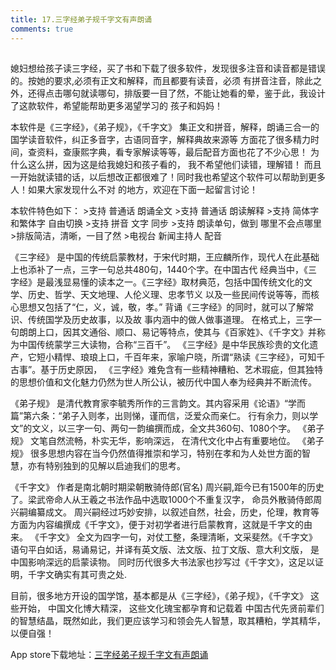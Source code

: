 ```yaml
---
title: 17.三字经弟子规千字文有声朗诵
comments: true
---
```


##
媳妇想给孩子读三字经，买了书和下载了很多软件，发现很多注音和读音都是错误的。按她的要求,必须有正文和解释，而且都要有读音，必须
有拼音注音，除此之外，还得点击哪句就读哪句，排版要一目了然，不能让她看的晕，鉴于此，我设计了这款软件，希望能帮助更多渴望学习的
孩子和妈妈！

本软件是《三字经》，《弟子规》，《千字文》 集正文和拼音，解释，朗诵三合一的国学读音软件，纠正多音字，古语同音字，解释典故来源等
方面花了很多精力时间，查资料，查康熙字典，看专家解读等等，最后配音方面也花了不少心思！ 为什么这么拼，因为这是给我媳妇和孩子看的，
我不希望他们读错，理解错！ 而且一开始就读错的话，以后想改正都很难了！同时我也希望这个软件可以帮助到更多人！如果大家发现什么不对
的地方，欢迎在下面一起留言讨论！

本软件特色如下：
      >支持 普通话 朗诵全文
      >支持 普通话 朗读解释
      >支持 简体字和繁体字 自由切换
      >支持 拼音 文字 同步
      >支持 朗读单句，做到 哪里不会点哪里
      >排版简洁，清晰，一目了然
      >电视台 新闻主持人 配音

《三字经》 是中国的传统启蒙教材，于宋代时期，王应麟所作，现代人在此基础上也添补了一点，三字一句总共480句，1440个字。在中国古代
经典当中，《三字经》是最浅显易懂的读本之一。《三字经》取材典范，包括中国传统文化的文学、历史、哲学、天文地理、人伦义理、忠孝节义
以及一些民间传说等等，而核心思想又包括了“仁，义，诚，敬，孝。” 背诵《三字经》的同时，就可以了解常识、传统国学及历史故事，以及故
事内涵中的做人做事道理。
在格式上，三字一句朗朗上口，因其文通俗、顺口、易记等特点，使其与《百家姓》、《千字文》并称为中国传统蒙学三大读物，合称“三百千”。 
《三字经》是中华民族珍贵的文化遗产，它短小精悍、琅琅上口，千百年来，家喻户晓，所谓“熟读《三字经》，可知千古事”。基于历史原因，
《三字经》难免含有一些精神糟粕、艺术瑕疵，但其独特的思想价值和文化魅力仍然为世人所公认，被历代中国人奉为经典并不断流传。


《弟子规》 是清代教育家李毓秀所作的三言韵文。其内容采用《论语》“学而篇”第六条：“弟子入则孝，出则悌，谨而信，泛爱众而亲仁。
行有余力，则以学文”的文义，以三字一句、两句一韵编撰而成，全文共360句、1080个字。  《弟子规》 文笔自然流畅，朴实无华，影响深远，
在清代文化中占有重要地位。
《弟子规》 很多思想内容在当今仍然值得推崇和学习，特别在孝和为人处世方面的智慧，亦有特别独到的见解以启迪我们的思考。


《千字文》 作者是南北朝时期梁朝散骑侍郎(官名) 周兴嗣,距今已有1500年的历史了。梁武帝命人从王羲之书法作品中选取1000个不重复汉字，
命员外散骑侍郎周兴嗣编纂成文。
周兴嗣经过巧妙安排，以叙述自然，社会，历史，伦理，教育等方面为内容编撰成《千字文》，便于对初学者进行启蒙教育，这就是千字文的由来。
《千字文》 全文为四字一句，对仗工整，条理清晰，文采斐然。《千字文》语句平白如话，易诵易记，并译有英文版、法文版、拉丁文版、意大利文版，
是中国影响深远的启蒙读物。
同时历代很多大书法家也抄写过《千字文》，这足以证明，千字文确实有其可贵之处.

目前，很多地方开设的国学馆，基本都是从《三字经》，《弟子规》，《千字文》 这些开始， 中国文化博大精深， 这些文化瑰宝都孕育和记载着
中国古代先贤前辈们的智慧结晶，既然如此，我们更应该学习和领会先人智慧，取其糟粕，学其精华，以便自强！

App store下载地址：[三字经弟子规千字文有声朗诵](https://itunes.apple.com/cn/app//id1449716674)
